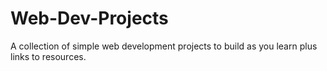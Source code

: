 # Web-Dev-Projects
A collection of simple web development projects to build as you learn plus links to resources. 
